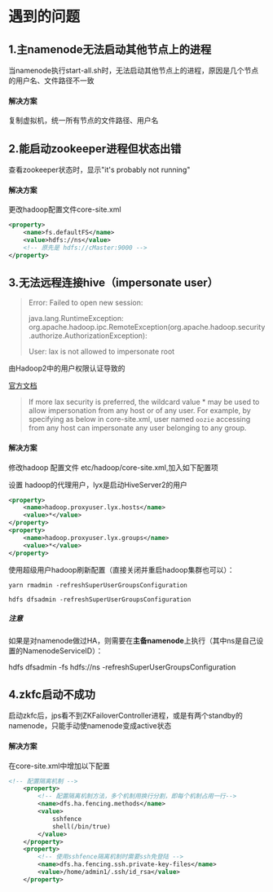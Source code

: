 # 遇到的问题

## 1.主namenode无法启动其他节点上的进程

当namenode执行start-all.sh时，无法启动其他节点上的进程，原因是几个节点的用户名、文件路径不一致

#### 解决方案

复制虚拟机，统一所有节点的文件路径、用户名

## 2.能启动zookeeper进程但状态出错

查看zookeeper状态时，显示"it's probably not running"

#### 解决方案

更改hadoop配置文件core-site.xml

```xml
<property>
    <name>fs.defaultFS</name>
    <value>hdfs://ns</value>
    <!-- 原先是 hdfs://cMaster:9000 -->
</property>
```

## 3.无法远程连接hive（impersonate user）

> Error: Failed to open new session: 
>
> java.lang.RuntimeException: org.apache.hadoop.ipc.RemoteException(org.apache.hadoop.security.authorize.AuthorizationException): 
>
> User: lax is not allowed to impersonate root

由Hadoop2中的用户权限认证导致的

[官方文档](https://hadoop.apache.org/docs/r2.7.1/hadoop-project-dist/hadoop-common/Superusers.html)

> If more lax security is preferred, the wildcard value * may be used to allow impersonation from any host or of any user. For example, by specifying as below in core-site.xml, user named `oozie` accessing from any host can impersonate any user belonging to any group.

#### 解决方案

修改hadoop 配置文件 etc/hadoop/core-site.xml,加入如下配置项

设置 hadoop的代理用户，lyx是启动HiveServer2的用户

```xml
<property> 
    <name>hadoop.proxyuser.lyx.hosts</name> 
    <value>*</value>
</property> 
<property> 
    <name>hadoop.proxyuser.lyx.groups</name> 
    <value>*</value>
</property>
```

使用超级用户hadoop刷新配置（直接关闭并重启hadoop集群也可以）：

`yarn rmadmin -refreshSuperUserGroupsConfiguration`

`hdfs dfsadmin -refreshSuperUserGroupsConfiguration`

##### 注意

如果是对namenode做过HA，则需要在**主备namenode**上执行（其中ns是自己设置的NamenodeServiceID）：

hdfs dfsadmin -fs hdfs://ns -refreshSuperUserGroupsConfiguration

## 4.zkfc启动不成功

启动zkfc后，jps看不到ZKFailoverController进程，或是有两个standby的namenode，只能手动使namenode变成active状态

#### 解决方案

在core-site.xml中增加以下配置

```xml
<!-- 配置隔离机制 -->
	<property>
        <!-- 配置隔离机制方法，多个机制用换行分割，即每个机制占用一行-->
		<name>dfs.ha.fencing.methods</name>
		<value>
			sshfence
			shell(/bin/true)
		</value>
	</property>
	<property>
        <!-- 使用sshfence隔离机制时需要ssh免登陆 -->
		<name>dfs.ha.fencing.ssh.private-key-files</name>
		<value>/home/admin1/.ssh/id_rsa</value>
	</property>
```

